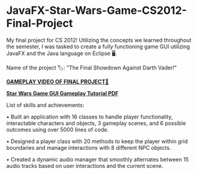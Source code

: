 # JavaFX-Star-Wars-Game-CS2012-Final-Project
My final project for CS 2012! Utilizing the concepts we learned throughout the semester, I was tasked to create a fully functioning game GUI utilizing JavaFX and the Java language on Eclipse 🖥️.

Name of the project 🏷️: "The Final Showdown Against Darth Vader!"

[**GAMEPLAY VIDEO OF FINAL PROJECT🎥**](https://photos.onedrive.com/share/C6CD408D2923892F!31729?cid=C6CD408D2923892F&resId=C6CD408D2923892F!31729&authkey=!ANmNCDYQwxWEEew&ithint=video&e=M9ziKj) 

[**Star Wars Game GUI Gameplay Tutorial PDF**](https://github.com/user-attachments/files/16719258/Star.Wars.Game.GUI.Gameplay.Tutorial.pdf)

List of skills and achievements:

• Built an application with 16 classes to handle player functionality, interactable characters and objects, 3 gameplay scenes, and 6 possible outcomes using over 5000 lines of code.

• Designed a player class with 20 methods to keep the player within grid boundaries and manage interactions with 8 different NPC objects.

• Created a dynamic audio manager that smoothly alternates between 15 audio tracks based on user interactions and the current scene.
